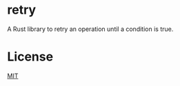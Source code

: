 # retry

A Rust library to retry an operation until a condition is true.

# License

[MIT](http://opensource.org/licenses/MIT)

